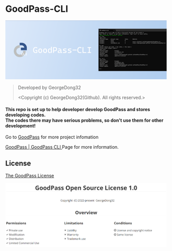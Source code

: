 # GoodPass-CLI

<p align="center">
    <img src="./img/GoodPass-CLI-bg1.png" width=700>
</p>

> Developed by GeorgeDong32 
> 
> <Copyright (c) GeorgeDong32(Github). All rights reserved.>

<h4>
This repo is set up to help developer develop GoodPass and stores developing codes.<br>
The codes there may have serious problems, so don't use them for other development!<br>
</h4>

Go to [GoodPass](https://github.com/GeorgeDong32/GoodPass) for more project infomation

[GoodPass | GoodPass CLI ](https://goodpass.georgedong.tech/GoodPass-CLI) Page for more information.

## License

[The GoodPass License](https://github.com/GeorgeDong32/GoodPass/blob/main/LICENSE)

<img src="./img/GPOL_overview.png" width=700>
